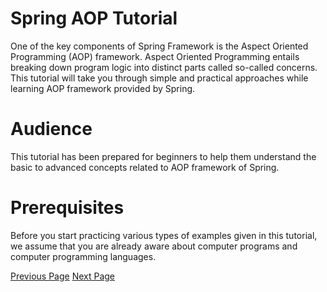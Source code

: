 # Spring AOP Tutorial

One of the key components of Spring Framework is the Aspect Oriented Programming (AOP) framework. Aspect Oriented Programming entails breaking down program logic into distinct parts called so-called concerns. This tutorial will take you through simple and practical approaches while learning AOP framework provided by Spring.

# Audience
This tutorial has been prepared for beginners to help them understand the basic to advanced concepts related to AOP framework of Spring.

# Prerequisites
Before you start practicing various types of examples given in this tutorial, we assume that you are already aware about computer programs and computer programming languages.


[Previous Page](../springaop/index.md) [Next Page](../springaop/springaop_overview.md) 
